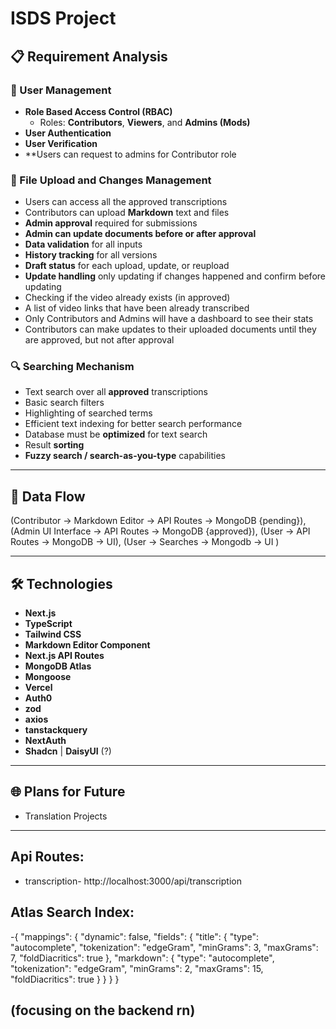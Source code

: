 # ISDS Project

## 📋 Requirement Analysis

### 👥 User Management
- **Role Based Access Control (RBAC)**
  - Roles: **Contributors**, **Viewers**, and **Admins (Mods)**
- **User Authentication**
- **User Verification**
- **Users can request to admins for Contributor role

### 📄 File Upload and Changes Management
- Users can access all the approved transcriptions
- Contributors can upload **Markdown** text and files
- **Admin approval** required for submissions
- **Admin can update documents before or after approval**
- **Data validation** for all inputs
- **History tracking** for all versions
- **Draft status** for each upload, update, or reupload
- **Update handling** only updating if changes happened and confirm before updating
- Checking if the video already exists (in  approved)
- A list of video links that have been already transcribed
- Only Contributors and Admins will have a dashboard to see their stats
- Contributors can make updates to their uploaded documents until they are approved, but not after approval

### 🔍 Searching Mechanism
- Text search over all **approved** transcriptions
- Basic search filters
- Highlighting of searched terms
- Efficient text indexing for better search performance
- Database must be **optimized** for text search
- Result **sorting**
- **Fuzzy search / search-as-you-type** capabilities

---

## 🔁 Data Flow

(Contributor → Markdown Editor → API Routes → MongoDB {pending}),
(Admin UI Interface → API Routes → MongoDB {approved}),
(User → API Routes → MongoDB → UI),
(User → Searches → Mongodb → UI )



---

## 🛠️ Technologies

- **Next.js**
- **TypeScript**
- **Tailwind CSS**
- **Markdown Editor Component**
- **Next.js API Routes**
- **MongoDB Atlas**
- **Mongoose**
- **Vercel**
- **Auth0**
- **zod**
- **axios**
- **tanstackquery**
- **NextAuth**
- **Shadcn** | **DaisyUI** (?)

---

## 🌐 Plans for Future
- Translation Projects

---

## Api Routes:
- transcription- http://localhost:3000/api/transcription


## Atlas Search Index:
-{
  "mappings": {
    "dynamic": false,
    "fields": {
      "title": {
        "type": "autocomplete",
        "tokenization": "edgeGram",
        "minGrams": 3,
        "maxGrams": 7,
        "foldDiacritics": true
      },
      "markdown": {
        "type": "autocomplete",
        "tokenization": "edgeGram",
        "minGrams": 2,
        "maxGrams": 15,
        "foldDiacritics": true
      }
    }
  }
}
## (focusing on the backend rn)
